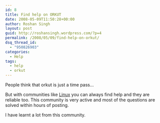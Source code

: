 ```yaml
---
id: 8
title: Find help on ORKUT
date: 2008-05-09T11:50:28+00:00
author: Roshan Singh
layout: post
guid: http://roshansingh.wordpress.com/?p=4
permalink: /2008/05/09/find-help-on-orkut/
dsq_thread_id:
  - "950826903"
categories:
  - Help
tags:
  - help
  - orkut
---
```

People think that orkut is just a time pass&#8230;

But with communities like [Linux](http://www.orkut.com/Community.aspx?cmm=141) you can always find help and they are reliable too. This community is very active and most of the questions are solved within hours of posting.

I have learnt a lot from this community.